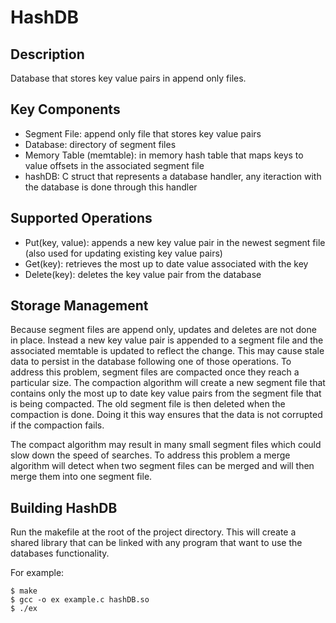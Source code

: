 # HashDB
## Description
Database that stores key value pairs in append only files.

## Key Components
* Segment File: append only file that stores key value pairs
* Database: directory of segment files
* Memory Table (memtable): in memory hash table that maps keys to value offsets in the associated segment file
* hashDB: C struct that represents a database handler, any iteraction with the database is done through this handler

## Supported Operations
* Put(key, value): appends a new key value pair in the newest segment file (also used for updating existing key value pairs)
* Get(key): retrieves the most up to date value associated with the key
* Delete(key): deletes the key value pair from the database

## Storage Management
Because segment files are append only, updates and deletes are not done in place. Instead a new key value pair is appended to a segment file and the associated memtable is updated to reflect the change. This may cause stale data to persist in the database following one of those operations. To address this problem, segment files are compacted once they reach a particular size. The compaction algorithm will create a new segment file that contains only the most up to date key value pairs from the segment file that is being compacted. The old segment file is then deleted when the compaction is done. Doing it this way ensures that the data is not corrupted if the compaction fails.

The compact algorithm may result in many small segment files which could slow down the speed of searches. To address this problem a merge algorithm will detect when two segment files can be merged and will then merge them into one segment file.

## Building HashDB
Run the makefile at the root of the project directory. This will create a shared library that can be linked with any program that want to use the databases functionality.

For example:
```
$ make
$ gcc -o ex example.c hashDB.so
$ ./ex
```
